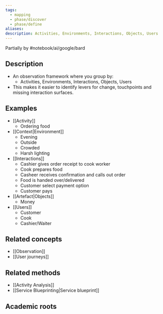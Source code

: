 ```yaml
---
tags:
  - mapping
  - phase/discover
  - phase/define
aliases: 
description: Activities, Environments, Interactions, Objects, Users
---
```

Partially by #notebook/ai/google/bard 
## Description
- An observation framework where you group by:
	- Activities, Environments, Interactions, Objects, Users
- This makes it easier to identify levers for change, touchpoints and missing interaction surfaces. 

## Examples 

- [[Activity]] 
	- Ordering food
- [[Context|Environment]]
	- Evening 
	- Outside 
	- Crowded 
	- Harsh lighting 
- [[Interactions]] 
	- Cashier gives order receipt to cook worker
	- Cook prepares food 
	- Casheer receives confirmation and calls out order
	- Food is handed over/delivered 
	- Customer select payment option 
	- Customer pays 
- [[Artefact|Objects]]
	- Money
- [[Users]]
	- Customer
	- Cook 
	- Cashier/Waiter

## Related concepts 
- [[Observation]]
- [[User journeys]]

## Related methods 
- [[Activity Analysis]]
- [[Service Blueprinting|Service blueprint]]

## Academic roots
